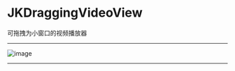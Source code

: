 # JKDraggingVideoView
可拖拽为小窗口的视频播放器

***
![image](https://github.com/Dilrvvr/JKDraggingVideoView/raw/master/introductionimages/introduction.gif)
***
